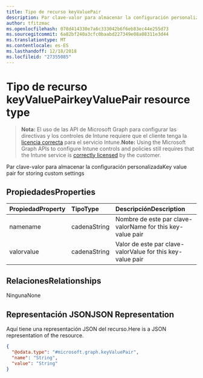 ```yaml
---
title: Tipo de recurso keyValuePair
description: Par clave-valor para almacenar la configuración personalizada
author: tfitzmac
ms.openlocfilehash: 078d414330e7a6c333042b6f6eb83ec44e255d73
ms.sourcegitcommit: 6a82bf240a3cfc0baabd227349e08a08311e3d44
ms.translationtype: MT
ms.contentlocale: es-ES
ms.lasthandoff: 12/18/2018
ms.locfileid: "27355085"
---
```

# <a name="keyvaluepair-resource-type"></a><span data-ttu-id="8a6d1-103">Tipo de recurso keyValuePair</span><span class="sxs-lookup"><span data-stu-id="8a6d1-103">keyValuePair resource type</span></span>

> <span data-ttu-id="8a6d1-104">**Nota:** El uso de las API de Microsoft Graph para configurar las directivas y los controles de Intune requiere que el cliente tenga la [licencia correcta](https://go.microsoft.com/fwlink/?linkid=839381) para el servicio Intune.</span><span class="sxs-lookup"><span data-stu-id="8a6d1-104">**Note:** Using the Microsoft Graph APIs to configure Intune controls and policies still requires that the Intune service is [correctly licensed](https://go.microsoft.com/fwlink/?linkid=839381) by the customer.</span></span>

<span data-ttu-id="8a6d1-105">Par clave-valor para almacenar la configuración personalizada</span><span class="sxs-lookup"><span data-stu-id="8a6d1-105">Key value pair for storing custom settings</span></span>
## <a name="properties"></a><span data-ttu-id="8a6d1-106">Propiedades</span><span class="sxs-lookup"><span data-stu-id="8a6d1-106">Properties</span></span>
|<span data-ttu-id="8a6d1-107">Propiedad</span><span class="sxs-lookup"><span data-stu-id="8a6d1-107">Property</span></span>|<span data-ttu-id="8a6d1-108">Tipo</span><span class="sxs-lookup"><span data-stu-id="8a6d1-108">Type</span></span>|<span data-ttu-id="8a6d1-109">Descripción</span><span class="sxs-lookup"><span data-stu-id="8a6d1-109">Description</span></span>|
|:---|:---|:---|
|<span data-ttu-id="8a6d1-110">name</span><span class="sxs-lookup"><span data-stu-id="8a6d1-110">name</span></span>|<span data-ttu-id="8a6d1-111">cadena</span><span class="sxs-lookup"><span data-stu-id="8a6d1-111">String</span></span>|<span data-ttu-id="8a6d1-112">Nombre de este par clave-valor</span><span class="sxs-lookup"><span data-stu-id="8a6d1-112">Name for this key-value pair</span></span>|
|<span data-ttu-id="8a6d1-113">valor</span><span class="sxs-lookup"><span data-stu-id="8a6d1-113">value</span></span>|<span data-ttu-id="8a6d1-114">cadena</span><span class="sxs-lookup"><span data-stu-id="8a6d1-114">String</span></span>|<span data-ttu-id="8a6d1-115">Valor de este par clave-valor</span><span class="sxs-lookup"><span data-stu-id="8a6d1-115">Value for this key-value pair</span></span>|

## <a name="relationships"></a><span data-ttu-id="8a6d1-116">Relaciones</span><span class="sxs-lookup"><span data-stu-id="8a6d1-116">Relationships</span></span>
<span data-ttu-id="8a6d1-117">Ninguna</span><span class="sxs-lookup"><span data-stu-id="8a6d1-117">None</span></span>
## <a name="json-representation"></a><span data-ttu-id="8a6d1-118">Representación JSON</span><span class="sxs-lookup"><span data-stu-id="8a6d1-118">JSON Representation</span></span>
<span data-ttu-id="8a6d1-119">Aquí tiene una representación JSON del recurso.</span><span class="sxs-lookup"><span data-stu-id="8a6d1-119">Here is a JSON representation of the resource.</span></span>
<!-- {
  "blockType": "resource",
  "@odata.type": "microsoft.graph.keyValuePair"
}
-->
``` json
{
  "@odata.type": "#microsoft.graph.keyValuePair",
  "name": "String",
  "value": "String"
}
```



